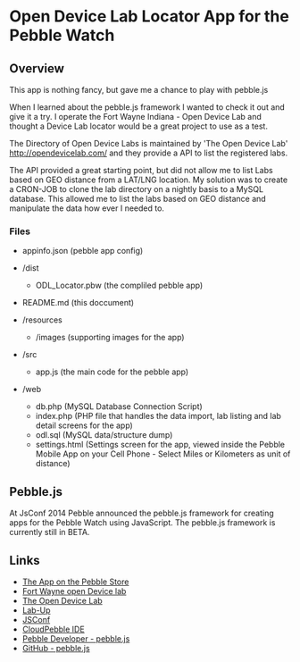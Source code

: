 # Open Device Lab Locator App for the Pebble Watch

## Overview

This app is nothing fancy, but gave me a chance to play with pebble.js

When I learned about the pebble.js framework I wanted to check it out and give it a try.
I operate the Fort Wayne Indiana - Open Device Lab and thought a Device Lab locator would be a great project to use as a test.

The Directory of Open Device Labs is maintained by 'The Open Device Lab' http://opendevicelab.com/ and they provide a API to list the registered labs.

The API provided a great starting point, but did not allow me to list Labs based on GEO distance from a LAT/LNG location. My solution was to create a CRON-JOB to clone the lab directory on a nightly basis to a MySQL database.
This allowed me to list the labs based on GEO distance and manipulate the data how ever I needed to.

### Files
* appinfo.json (pebble app config)

* /dist
  * ODL_Locator.pbw (the compliled pebble app)

* README.md (this doccument)

* /resources
  * /images (supporting images for the app)

* /src
  * app.js (the main code for the pebble app)

* /web
  * db.php (MySQL Database Connection Script)
  * index.php (PHP file that handles the data import, lab listing and lab detail screens for the app)
  * odl.sql (MySQL data/structure dump)
  * settings.html (Settings screen for the app, viewed inside the Pebble Mobile App on your Cell Phone - Select Miles or Kilometers as unit of distance)


## Pebble.js

At JsConf 2014 Pebble announced the pebble.js framework for creating apps for the Pebble Watch using JavaScript.
The pebble.js framework is currently still in BETA.

## Links
* [The App on the Pebble Store](https://apps.getpebble.com/applications/547bbb34d9b3a90e1100009c)
* [Fort Wayne open Device lab](http://fwdevicelab.com/)
* [The Open Device Lab](http://opendevicelab.com/)
* [Lab-Up](http://lab-up.org/)
* [JSConf](http://jsconf.com/)
* [CloudPebble IDE](https://cloudpebble.net/)
* [Pebble Developer - pebble.js](http://developer.getpebble.com/guides/js-apps/pebble-js/)
* [GitHub - pebble.js](https://github.com/pebble/pebblejs)

